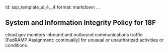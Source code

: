 id: ssp_template_si_4__4
format: markdown
...
## System and Information Integrity Policy for 18F

cloud.gov monitors inbound and outbound communications traffic [FedRAMP Assignment: continually] for unusual or unauthorized activities or conditions.

